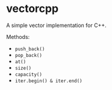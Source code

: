 # vectorcpp

A simple vector implementation for C++.

Methods:
- `push_back()`
- `pop_back()`
- `at()`
- `size()`
- `capacity()`
- `iter.begin() & iter.end()`